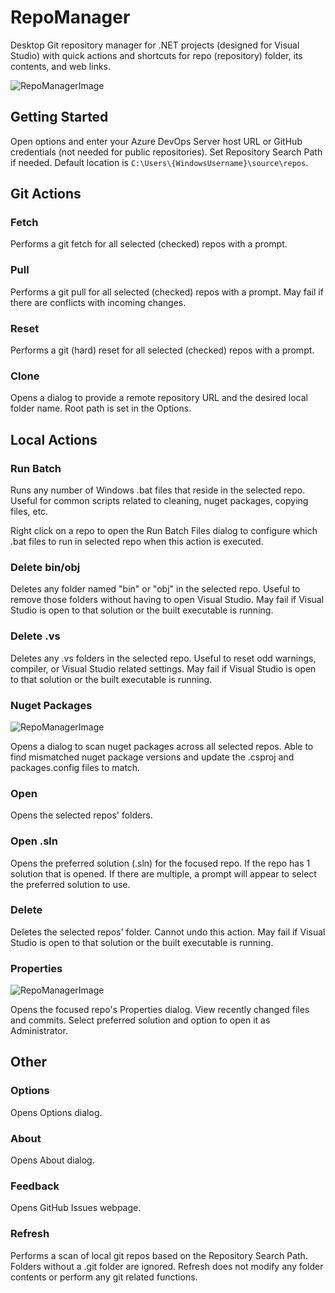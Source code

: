 # RepoManager

Desktop Git repository manager for .NET projects (designed for Visual Studio) with quick actions and shortcuts for repo (repository) folder, its contents, and web links.

![RepoManagerImage](https://imgur.com/VgnRSqP.png "Repo Manager")

## Getting Started
Open options and enter your Azure DevOps Server host URL or GitHub credentials (not needed for public repositories). Set Repository Search Path if needed. Default location is `C:\Users\{WindowsUsername}\source\repos`.

## Git Actions

### Fetch
Performs a git fetch for all selected (checked) repos with a prompt. 

### Pull 
Performs a git pull for all selected (checked) repos with a prompt. May fail if there are conflicts with incoming changes.

### Reset
Performs a git (hard) reset for all selected (checked) repos with a prompt. 

### Clone
Opens a dialog to provide a remote repository URL and the desired local folder name. Root path is set in the Options.

## Local Actions

### Run Batch
Runs any number of Windows .bat files that reside in the selected repo. Useful for common scripts related to cleaning, nuget packages, copying files, etc. 

Right click on a repo to open the Run Batch Files dialog to configure which .bat files to run in selected repo when this action is executed. 

### Delete bin/obj
Deletes any folder named "bin" or "obj" in the selected repo. Useful to remove those folders without having to open Visual Studio. May fail if Visual Studio is open to that solution or the built executable is running. 

### Delete .vs
Deletes any .vs folders in the selected repo. Useful to reset odd warnings, compiler, or Visual Studio related settings. May fail if Visual Studio is open to that solution or the built executable is running. 

### Nuget Packages
![RepoManagerImage](https://i.imgur.com/3TBZtfY.png "Repo Manager - Manage Nuget Packages")

Opens a dialog to scan nuget packages across all selected repos. Able to find mismatched nuget package versions and update the .csproj and packages.config files to match. 

### Open
Opens the selected repos' folders.

### Open .sln
Opens the preferred solution (.sln) for the focused repo. If the repo has 1 solution that is opened. If there are multiple, a prompt will appear to select the preferred solution to use. 

### Delete
Deletes the selected repos' folder. Cannot undo this action. May fail if Visual Studio is open to that solution or the built executable is running. 

### Properties
![RepoManagerImage](https://i.imgur.com/dOBYUp9.png "Repo Manager - Properties")

Opens the focused repo's Properties dialog. View recently changed files and commits. Select preferred solution and option to open it as Administrator. 

## Other

### Options
Opens Options dialog. 

### About
Opens About dialog. 

### Feedback
Opens GitHub Issues webpage.

### Refresh
Performs a scan of local git repos based on the Repository Search Path. Folders without a .git folder are ignored. Refresh does not modify any folder contents or perform any git related functions. 

